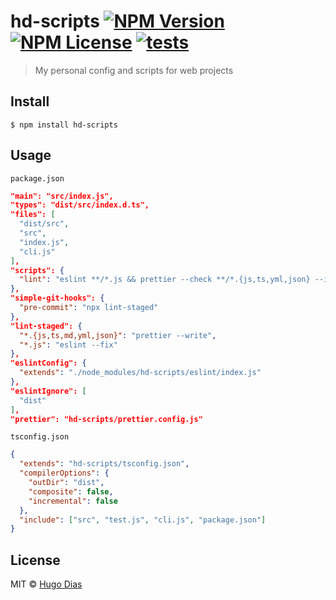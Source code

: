 # hd-scripts [![NPM Version](https://img.shields.io/npm/v/hd-scripts.svg)](https://www.npmjs.com/package/hd-scripts) [![NPM License](https://img.shields.io/npm/l/hd-scripts.svg)](https://www.npmjs.com/package/hd-scripts) [![tests](https://github.com/hugomrdias/hd-scripts/actions/workflows/main.yml/badge.svg)](https://github.com/hugomrdias/hd-scripts/actions/workflows/main.yml)

> My personal config and scripts for web projects

## Install

```
$ npm install hd-scripts
```

## Usage

`package.json`

```json
"main": "src/index.js",
"types": "dist/src/index.d.ts",
"files": [
  "dist/src",
  "src",
  "index.js",
  "cli.js"
],
"scripts": {
  "lint": "eslint **/*.js && prettier --check **/*.{js,ts,yml,json} --ignore-path .gitignore && tsc"
},
"simple-git-hooks": {
  "pre-commit": "npx lint-staged"
},
"lint-staged": {
  "*.{js,ts,md,yml,json}": "prettier --write",
  "*.js": "eslint --fix"
},
"eslintConfig": {
  "extends": "./node_modules/hd-scripts/eslint/index.js"
},
"eslintIgnore": [
  "dist"
],
"prettier": "hd-scripts/prettier.config.js"

```

`tsconfig.json`

```json
{
  "extends": "hd-scripts/tsconfig.json",
  "compilerOptions": {
    "outDir": "dist",
    "composite": false,
    "incremental": false
  },
  "include": ["src", "test.js", "cli.js", "package.json"]
}
```

## License

MIT © [Hugo Dias](http://hugodias.me)
